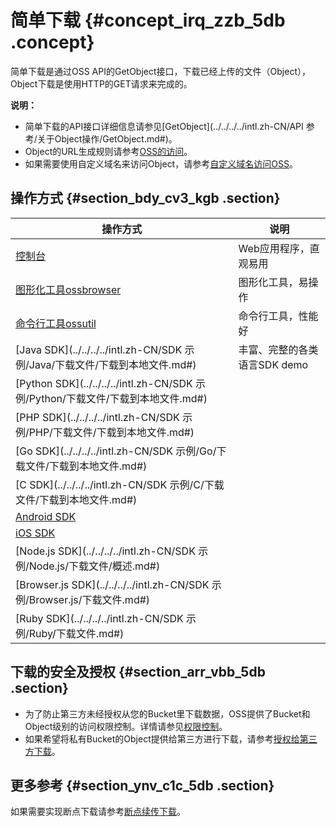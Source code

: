 # 简单下载 {#concept_irq_zzb_5db .concept}

简单下载是通过OSS API的GetObject接口，下载已经上传的文件（Object），Object下载是使用HTTP的GET请求来完成的。

**说明：** 

-   简单下载的API接口详细信息请参见[GetObject](../../../../intl.zh-CN/API 参考/关于Object操作/GetObject.md#)。
-   Object的URL生成规则请参考[OSS的访问](intl.zh-CN/开发指南/签名/OSS请求流程.md#)。
-   如果需要使用自定义域名来访问Object，请参考[自定义域名访问OSS](intl.zh-CN/开发指南/存储空间（Bucket）/绑定自定义域名.md#)。

## 操作方式 {#section_bdy_cv3_kgb .section}

|操作方式|说明|
|----|--|
|[控制台](../../../../intl.zh-CN/控制台用户指南/上传、下载和管理文件/下载文件.md#)|Web应用程序，直观易用|
|[图形化工具ossbrowser](../../../../intl.zh-CN/常用工具/图形化管理工具ossbrowser/快速开始.md#)|图形化工具，易操作|
|[命令行工具ossutil](../../../../intl.zh-CN/常用工具/命令行工具ossutil/有关Object的命令.md#)|命令行工具，性能好|
|[Java SDK](../../../../intl.zh-CN/SDK 示例/Java/下载文件/下载到本地文件.md#)|丰富、完整的各类语言SDK demo|
|[Python SDK](../../../../intl.zh-CN/SDK 示例/Python/下载文件/下载到本地文件.md#)|
|[PHP SDK](../../../../intl.zh-CN/SDK 示例/PHP/下载文件/下载到本地文件.md#)|
|[Go SDK](../../../../intl.zh-CN/SDK 示例/Go/下载文件/下载到本地文件.md#)|
|[C SDK](../../../../intl.zh-CN/SDK 示例/C/下载文件/下载到本地文件.md#)|
|[Android SDK](https://www.alibabacloud.com/help/zh/doc-detail/32048.htm)|
|[iOS SDK](https://www.alibabacloud.com/help/doc-detail/32061.htm)|
|[Node.js SDK](../../../../intl.zh-CN/SDK 示例/Node.js/下载文件/概述.md#)|
|[Browser.js SDK](../../../../intl.zh-CN/SDK 示例/Browser.js/下载文件.md#)|
|[Ruby SDK](../../../../intl.zh-CN/SDK 示例/Ruby/下载文件.md#)|

## 下载的安全及授权 {#section_arr_vbb_5db .section}

-   为了防止第三方未经授权从您的Bucket里下载数据，OSS提供了Bucket和Object级别的访问权限控制。详情请参见[权限控制](intl.zh-CN/开发指南/权限控制/权限控制概述.md#)。
-   如果希望将私有Bucket的Object提供给第三方进行下载，请参考[授权给第三方下载](intl.zh-CN/开发指南/下载文件/授权给第三方下载.md#)。

## 更多参考 {#section_ynv_c1c_5db .section}

如果需要实现断点下载请参考[断点续传下载](intl.zh-CN/开发指南/下载文件/断点续传下载.md#)。

